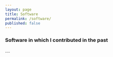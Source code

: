 ```yaml
---
layout: page
title: Software
permalink: /software/
published: false
---
```


### Software in which I contributed in the past

....

